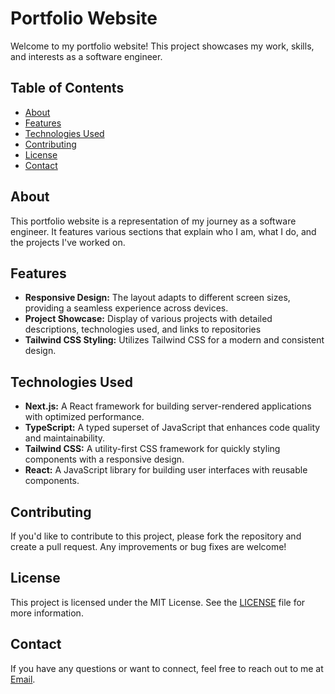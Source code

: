 # Portfolio Website

Welcome to my portfolio website! This project showcases my work, skills, and interests as a software engineer.

## Table of Contents

- [About](#about)
- [Features](#features)
- [Technologies Used](#technologies-used)
- [Contributing](#contributing)
- [License](#license)
- [Contact](#contact)

## About

This portfolio website is a representation of my journey as a software engineer. It features various sections that explain who I am, what I do, and the projects I've worked on.

## Features

- **Responsive Design:** The layout adapts to different screen sizes, providing a seamless experience across devices.
- **Project Showcase:** Display of various projects with detailed descriptions, technologies used, and links to repositories
- **Tailwind CSS Styling:** Utilizes Tailwind CSS for a modern and consistent design.

## Technologies Used

- **Next.js:** A React framework for building server-rendered applications with optimized performance.
- **TypeScript:** A typed superset of JavaScript that enhances code quality and maintainability.
- **Tailwind CSS:** A utility-first CSS framework for quickly styling components with a responsive design.
- **React:** A JavaScript library for building user interfaces with reusable components.

## Contributing

If you'd like to contribute to this project, please fork the repository and create a pull request. Any improvements or bug fixes are welcome!

## License

This project is licensed under the MIT License. See the [LICENSE](LICENSE) file for more information.

## Contact

If you have any questions or want to connect, feel free to reach out to me at [Email](mailto:asdfa@adfg.com).
